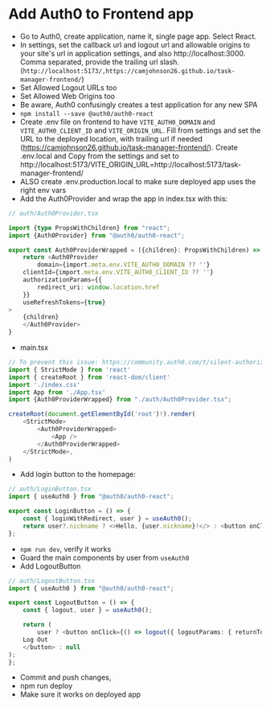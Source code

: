 
# Add Auth0 to Frontend app
* Go to Auth0, create application, name it, single page app. Select React.
* In settings, set the callback url and logout url and allowable origins to your site's url in application settings, and also http://localhost:3000. Comma separated, provide the trailing url slash. (`http://localhost:5173/,https://camjohnson26.github.io/task-manager-frontend/`)
* Set Allowed Logout URLs too
* Set Allowed Web Origins too
* Be aware, Auth0 confusingly creates a test application for any new SPA
* `npm install --save @auth0/auth0-react`
* Create .env file on frontend to have `VITE_AUTH0_DOMAIN` and `VITE_AUTH0_CLIENT_ID` and `VITE_ORIGIN_URL`. Fill from settings and set the URL to the deployed location, with trailing url if needed (https://camjohnson26.github.io/task-manager-frontend/). Create .env.local and Copy from the settings and set to http://localhost:5173/VITE_ORIGIN_URL=http://localhost:5173/task-manager-frontend/
* ALSO create .env.production.local to make sure deployed app uses the right env vars
* Add the Auth0Provider and wrap the app in index.tsx with this:
```typescript
// auth/Auth0Provider.tsx

import {type PropsWithChildren} from "react";
import {Auth0Provider} from "@auth0/auth0-react";

export const Auth0ProviderWrapped = ({children}: PropsWithChildren) => {
    return <Auth0Provider
        domain={import.meta.env.VITE_AUTH0_DOMAIN ?? ''}
    clientId={import.meta.env.VITE_AUTH0_CLIENT_ID ?? ''}
    authorizationParams={{
        redirect_uri: window.location.href
    }}
    useRefreshTokens={true}
>
    {children}
    </Auth0Provider>
}
```
* main.tsx
```typescript jsx
// To prevent this issue: https://community.auth0.com/t/silent-authorization-not-working-after-login-signup/37114/5 Turn on refresh tokens
import { StrictMode } from 'react'
import { createRoot } from 'react-dom/client'
import './index.css'
import App from './App.tsx'
import {Auth0ProviderWrapped} from "./auth/Auth0Provider.tsx";

createRoot(document.getElementById('root')!).render(
    <StrictMode>
        <Auth0ProviderWrapped>
            <App />
        </Auth0ProviderWrapped>
    </StrictMode>,
)

```
* Add login button to the homepage:
```typescript jsx
// auth/LoginButton.tsx
import { useAuth0 } from "@auth0/auth0-react";

export const LoginButton = () => {
    const { loginWithRedirect, user } = useAuth0();
    return user?.nickname ? <>Hello, {user.nickname}!</> : <button onClick={() => loginWithRedirect()}>Log In</button>;
};

```
* `npm run dev`, verify it works
* Guard the main components by user from `useAuth0`
* Add LogoutButton
```typescript
// auth/LogoutButton.tsx
import { useAuth0 } from "@auth0/auth0-react";

export const LogoutButton = () => {
    const { logout, user } = useAuth0();

    return (
        user ? <button onClick={() => logout({ logoutParams: { returnTo: import.meta.env.VITE_ORIGIN_URL } })}>
    Log Out
    </button> : null
);
};

```
* Commit and push changes,
* npm run deploy
* Make sure it works on deployed app
